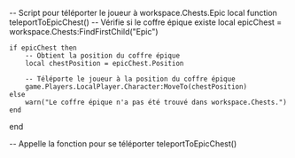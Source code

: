 -- Script pour téléporter le joueur à workspace.Chests.Epic
local function teleportToEpicChest()
    -- Vérifie si le coffre épique existe
    local epicChest = workspace.Chests:FindFirstChild("Epic")
    
    if epicChest then
        -- Obtient la position du coffre épique
        local chestPosition = epicChest.Position

        -- Téléporte le joueur à la position du coffre épique
        game.Players.LocalPlayer.Character:MoveTo(chestPosition)
    else
        warn("Le coffre épique n'a pas été trouvé dans workspace.Chests.")
    end
end

-- Appelle la fonction pour se téléporter
teleportToEpicChest()
